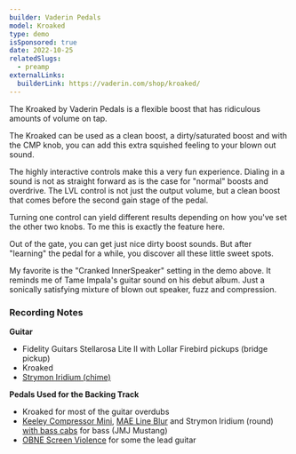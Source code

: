 ```yaml
---
builder: Vaderin Pedals
model: Kroaked
type: demo
isSponsored: true
date: 2022-10-25
relatedSlugs:
  - preamp
externalLinks:
  builderLink: https://vaderin.com/shop/kroaked/
---
```


The Kroaked by Vaderin Pedals is a flexible boost that has ridiculous amounts of volume on tap.

The Kroaked can be used as a clean boost, a dirty/saturated boost and with the CMP knob, you can add this extra squished feeling to your blown out sound.

The highly interactive controls make this a very fun experience. Dialing in a sound is not as straight forward as is the case for "normal" boosts and overdrive. The LVL control is not just the output volume, but a clean boost that comes before the second gain stage of the pedal.

Turning one control can yield different results depending on how you've set the other two knobs. To me this is exactly the feature here.

Out of the gate, you can get just nice dirty boost sounds. But after "learning" the pedal for a while, you discover all these little sweet spots.

My favorite is the "Cranked InnerSpeaker" setting in the demo above. It reminds me of Tame Impala's guitar sound on his debut album. Just a sonically satisfying mixture of blown out speaker, fuzz and compression.

### Recording Notes

**Guitar**

- Fidelity Guitars Stellarosa Lite II with Lollar Firebird pickups (bridge pickup)
- Kroaked
- [Strymon Iridium (chime)](/demos/strymon-iridium)

**Pedals Used for the Backing Track**

- Kroaked for most of the guitar overdubs
- [Keeley Compressor Mini](/demos/keeley-electronics-compressor-mini), [MAE Line Blur](/demos/mask-audio-electronics-line-blur) and Strymon Iridium (round) [with bass cabs](/posts/strymon-iridium-bass-ownhammer-ir/) for bass (JMJ Mustang)
- [OBNE Screen Violence](/demos/old-blood-noise-endeavors-screen-violence) for some the lead guitar
